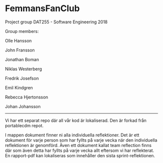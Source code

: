 # FemmansFanClub
Project group DAT255 - Software Engineering 2018

Group members: 

Olle Hansson

John Fransson

Jonathan Boman

Niklas Westerberg

Fredrik Josefson

Emil Kindgren

Rebecca Hjertonsson

Johan Johansson

-------------------------------------------------------------------------------------------------------------------------
Vi har ett separat repo där all vår kod är lokaliserad. Den är forkad från portablecdm repot.

I mappen dokument finner ni alla individuella reflektioner. Det är ett dokument för varje person som har fyllts på
varje vecka när den individuella reflektionen är genomförd. Även ett dokument kallat team reflection finns där som även 
detta har fyllts på varje vecka allt eftersom vi har reflekterat. En rapport-pdf kan lokaliseras som innehåller den sista sprint-reflektionen. 

